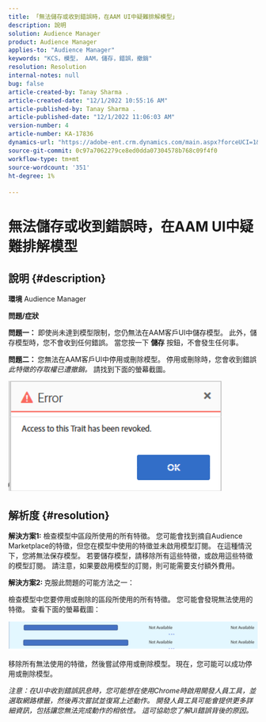 ```yaml
---
title: 「無法儲存或收到錯誤時，在AAM UI中疑難排解模型」
description: 說明
solution: Audience Manager
product: Audience Manager
applies-to: "Audience Manager"
keywords: "KCS，模型， AAM，儲存，錯誤，撤銷"
resolution: Resolution
internal-notes: null
bug: false
article-created-by: Tanay Sharma .
article-created-date: "12/1/2022 10:55:16 AM"
article-published-by: Tanay Sharma .
article-published-date: "12/1/2022 11:06:03 AM"
version-number: 4
article-number: KA-17836
dynamics-url: "https://adobe-ent.crm.dynamics.com/main.aspx?forceUCI=1&pagetype=entityrecord&etn=knowledgearticle&id=f6b87ca2-6671-ed11-9562-6045bd006239"
source-git-commit: 0c97a7062279ce8ed0dda07304578b768c09f4f0
workflow-type: tm+mt
source-wordcount: '351'
ht-degree: 1%

---
```


# 無法儲存或收到錯誤時，在AAM UI中疑難排解模型

## 說明 {#description}

<b>環境</b>
Audience Manager


<b>問題/症狀</b>


<b>問題一：</b> 即使尚未達到模型限制，您仍無法在AAM客戶UI中儲存模型。 此外，儲存模型時，您不會收到任何錯誤。 當您按一下 <b>儲存</b> 按鈕，不會發生任何事。



<b>問題二： </b>您無法在AAM客戶UI中停用或刪除模型。 停用或刪除時，您會收到錯誤 *此特徵的存取權已遭撤銷。* 請找到下面的螢幕截圖。





![](assets/___f7b87ca2-6671-ed11-9562-6045bd006239___.png)


## 解析度 {#resolution}


<b>解決方案1:</b> 檢查模型中區段所使用的所有特徵。 您可能會找到摘自Audience Marketplace的特徵，但您在模型中使用的特徵並未啟用模型訂閱。 在這種情況下，您將無法保存模型。 若要儲存模型，請移除所有這些特徵，或啟用這些特徵的模型訂閱。 請注意，如果要啟用模型的訂閱，則可能需要支付額外費用。



<b>解決方案2: </b>克服此問題的可能方法之一：

檢查模型中您要停用或刪除的區段所使用的所有特徵。 您可能會發現無法使用的特徵。 查看下面的螢幕截圖：



![](assets/6ce5c786-9e7b-ec11-8d21-0022480aace4.png)

移除所有無法使用的特徵，然後嘗試停用或刪除模型。 現在，您可能可以成功停用或刪除模型。





*注意：在UI中收到錯誤訊息時，您可能想在使用Chrome時啟用開發人員工具，並選取網路標籤，然後再次嘗試並復寫上述動作。 開發人員工具可能會提供更多詳細資訊，包括讓您無法完成動作的相依性。 這可協助您了解UI錯誤背後的原因。*

